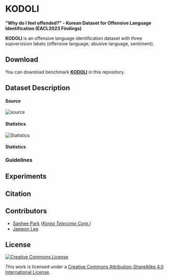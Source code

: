 # KODOLI
**"Why do I feel offended?" - Korean Dataset for Offensive Language Identification (EACL2023 Findings)**

**KODOLI** is an offensive language identification dataset with three supvervision labels (offensive language, abusive language, sentiment).

## Download

You can download benchmark [**KODOLI**]() in this repository.

## Dataset Description

#### Source
![source](https://user-images.githubusercontent.com/92618068/215315708-b27b1cbc-c525-4d84-a44a-72fb3de4c436.png)

#### Statistics
![Statistics](https://user-images.githubusercontent.com/92618068/215315769-a47a6c52-8fe5-4250-b3ff-86b879e2e768.png)

#### Statistics


### Guidelines


## Experiments


## Citation


## Contributors

- [Sanhee Park](https://github.com/kosohae) ([*Korea Telecome Corp.*](https://genielabs.ai))
- [Jaewon Lee](https://github.com/jsh-fw)

## License

<a rel="license" href="http://creativecommons.org/licenses/by-sa/4.0/"><img alt="Creative Commons License" style="border-width:0" src="https://i.creativecommons.org/l/by-sa/4.0/88x31.png" /></a><br />

This work is licensed under a [Creative Commons Attribution-ShareAlike 4.0 International License](http://creativecommons.org/licenses/by-sa/4.0/).